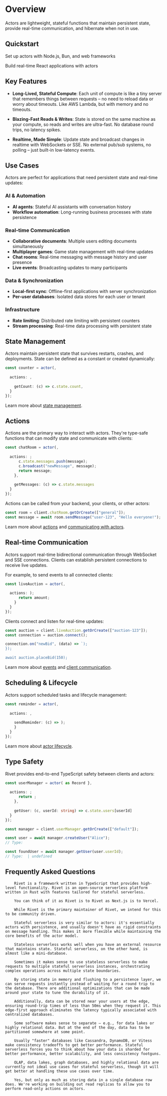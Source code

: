 # Overview

Actors are lightweight, stateful functions that maintain persistent state, provide real-time communication, and hibernate when not in use.

## Quickstart

  Set up actors with Node.js, Bun, and web frameworks

  Build real-time React applications with actors

## Key Features

- **Long-Lived, Stateful Compute**: Each unit of compute is like a tiny server that remembers things between requests – no need to reload data or worry about timeouts. Like AWS Lambda, but with memory and no timeouts.

- **Blazing-Fast Reads & Writes**: State is stored on the same machine as your compute, so reads and writes are ultra-fast. No database round trips, no latency spikes.

- **Realtime, Made Simple**: Update state and broadcast changes in realtime with WebSockets or SSE. No external pub/sub systems, no polling – just built-in low-latency events.

## Use Cases

Actors are perfect for applications that need persistent state and real-time updates:

### AI & Automation
- **AI agents**: Stateful AI assistants with conversation history
- **Workflow automation**: Long-running business processes with state persistence

### Real-time Communication
- **Collaborative documents**: Multiple users editing documents simultaneously
- **Multiplayer games**: Game state management with real-time updates
- **Chat rooms**: Real-time messaging with message history and user presence
- **Live events**: Broadcasting updates to many participants

### Data & Synchronization
- **Local-first sync**: Offline-first applications with server synchronization
- **Per-user databases**: Isolated data stores for each user or tenant

### Infrastructure
- **Rate limiting**: Distributed rate limiting with persistent counters
- **Stream processing**: Real-time data processing with persistent state

## State Management

Actors maintain persistent state that survives restarts, crashes, and deployments. State can be defined as a constant or created dynamically:

```typescript
const counter = actor(,
  
  actions: ,
    
    getCount: (c) => c.state.count,
  }
});
```

Learn more about [state management](/docs/actors/state).

## Actions

Actions are the primary way to interact with actors. They're type-safe functions that can modify state and communicate with clients:

```typescript
const chatRoom = actor(,
  
  actions: ;
      c.state.messages.push(message);
      c.broadcast("newMessage", message);
      return message;
    },
    
    getMessages: (c) => c.state.messages
  }
});
```

Actions can be called from your backend, your clients, or other actors:

```typescript
const room = client.chatRoom.getOrCreate(["general"]);
const message = await room.sendMessage("user-123", "Hello everyone!");
```

Learn more about [actions](/docs/actors/actions) and [communicating with actors](/docs/actors/communicating-with-actors).

## Real-time Communication

Actors support real-time bidirectional communication through WebSocket and SSE connections. Clients can establish persistent connections to receive live updates.

For example, to send events to all connected clients:

```typescript
const liveAuction = actor(,
  
  actions: );
      return amount;
    }
  }
});
```

Clients connect and listen for real-time updates:

```typescript
const auction = client.liveAuction.getOrCreate(["auction-123"]);
const connection = auction.connect();

connection.on("newBid", (data) => `);
});

await auction.placeBid(150);
```

Learn more about [events](/docs/actors/events) and [client communication](/docs/actors/communicating-with-actors).

## Scheduling & Lifecycle

Actors support scheduled tasks and lifecycle management:

```typescript
const reminder = actor(,
  
  actions: ,
    
    sendReminder: (c) => );
    }
  }
});
```

Learn more about [actor lifecycle](/docs/actors/lifecycle).

## Type Safety

Rivet provides end-to-end TypeScript safety between clients and actors:

```typescript Actor
const userManager = actor( as Record },
  
  actions: ;
      return ;
    },
    
    getUser: (c, userId: string) => c.state.users[userId]
  }
});
```

```typescript Client
const manager = client.userManager.getOrCreate(["default"]);

const user = await manager.createUser("Alice");
// Type: 

const foundUser = await manager.getUser(user.userId);
// Type:  | undefined
```

## Frequently Asked Questions

        Rivet is a framework written in TypeScript that provides high-level functionality. Rivet is an open-source serverless platform written in Rust with features tailored for stateful serverless.

        You can think of it as Rivet is to Rivet as Next.js is to Vercel.

        While Rivet is the primary maintainer of Rivet, we intend for this to be community driven.

        Stateful serverless is very similar to actors: it's essentially actors with persistence, and usually doesn't have as rigid constraints on message handling. This makes it more flexible while maintaining the core benefits of the actor model.

        Stateless serverless works well when you have an external resource that maintains state. Stateful serverless, on the other hand, is almost like a mini-database.

        Sometimes it makes sense to use stateless serverless to make requests to multiple stateful serverless instances, orchestrating complex operations across multiple state boundaries.

        By storing state in memory and flushing to a persistence layer, we can serve requests instantly instead of waiting for a round trip to the database. There are additional optimizations that can be made around your state to tune the durability of it.

        Additionally, data can be stored near your users at the edge, ensuring round-trip times of less than 50ms when they request it. This edge-first approach eliminates the latency typically associated with centralized databases.

        Some software makes sense to separate – e.g., for data lakes or highly relational data. But at the end of the day, data has to be partitioned somewhere at some point.

        Usually "faster" databases like Cassandra, DynamoDB, or Vitess make consistency tradeoffs to get better performance. Stateful serverless forces you to think about how your data is sharded for better performance, better scalability, and less consistency footguns.

        OLAP, data lakes, graph databases, and highly relational data are currently not ideal use cases for stateful serverless, though it will get better at handling these use cases over time.

        Yes, but only as much as storing data in a single database row does. We're working on building out read replicas to allow you to perform read-only actions on actors.